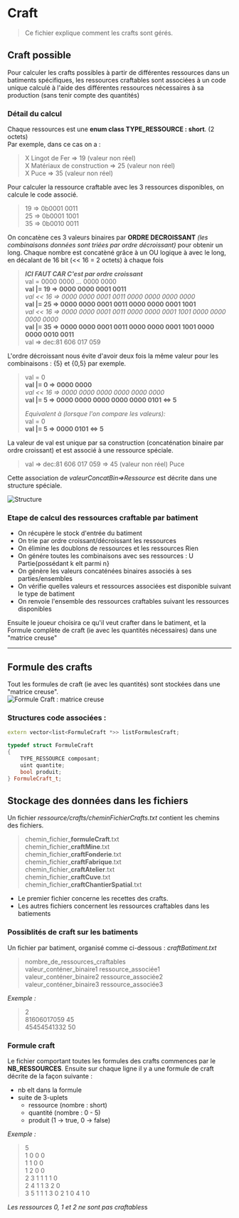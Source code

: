 # Craft
> Ce fichier explique comment les crafts sont gérés.

## Craft possible

Pour calculer les crafts possibles à partir de différentes ressources dans un batiments spécifiques, les ressources craftables sont associées à un code unique calculé à l'aide des différentes ressources nécessaires à sa production (sans tenir compte des quantités)  

### Détail du calcul 

Chaque ressources est une **enum class TYPE_RESSOURCE : short**. (2 octets)  
Par exemple, dans ce cas on a :  
> X Lingot de Fer             => 19 (valeur non réel)  
> X Matériaux de construction => 25 (valeur non réel)  
> X Puce                      => 35 (valeur non réel)  

Pour calculer la ressource craftable avec les 3 ressources disponibles, on calcule le code associé.
> 19 => 0b0001 0011  
> 25 => 0b0001 1001  
> 35 => 0b0010 0011  

On concatène ces 3 valeurs binaires par **ORDRE DECROISSANT** *(les combinaisons données sont triées par ordre décroissant)* pour obtenir un long. Chaque nombre est concatèné grâce à un OU logique à avec le long, en décalant de 16 bit (<< 16 = 2 octets) à chaque fois
> ***ICI FAUT CAR C'est par ordre croissant***  
> val = 0000 0000 ... 0000 0000  
> **val |= 19 => 0000 0000 0001 0011**  
> *val << 16 => 0000 0000 0001 0011 0000 0000 0000 0000*  
> **val |= 25 => 0000 0000 0001 0011 0000 0000 0001 1001**  
> *val << 16 => 0000 0000 0001 0011 0000 0000 0001 1001 0000 0000 0000 0000*  
> **val |= 35 => 0000 0000 0001 0011 0000 0000 0001 1001 0000 0000 0010 0011**  
> val => dec:81 606 017 059  

L'ordre décroissant nous évite d'avoir deux fois la même valeur pour les combinaisons : {5} et {0,5} par exemple.  
> val = 0  
> **val |= 0 => 0000 0000**  
> *val << 16 => 0000 0000 0000 0000 0000 0000*   
> **val |= 5 => 0000 0000 0000 0000 0000 0101 <=> 5**  
> 
> *Equivalent à (lorsque l'on compare les valeurs):*  
> val = 0  
> **val |= 5 => 0000 0101 <=> 5**  






La valeur de val est unique par sa construction (concaténation binaire par ordre croissant) et est associé à une ressource spéciale.
> val => dec:81 606 017 059 => 45 (valeur non réel) Puce

Cette association de *valeurConcatBin=>Ressource* est décrite dans une structure spéciale.

![Structure](structureDonnéeImage/CraftPossibleBatiment.png)

### Etape de calcul des ressources craftable par batiment

* On récupère le stock d'entrée du batiment
* On trie par ordre croissant/décroissant les ressources
* On élimine les doublons de ressources et les ressources Rien
* On génére toutes les combinaisons avec ses ressources : U Partie{possédant k elt parmi n}
* On génère les valeurs concaténées binaires associés à ses parties/ensembles
* On vérifie quelles valeurs et ressources associées est disponible suivant le type de batiment
* On renvoie l'ensemble des ressources craftables suivant les ressources disponibles

Ensuite le joueur choisira ce qu'il veut crafter dans le batiment, et la Formule complète de craft (ie avec les quantités nécessaires) dans une "matrice creuse"

---
## Formule des crafts

Tout les formules de craft (ie avec les quantités) sont stockées dans une "matrice creuse".  
![Formule Craft : matrice creuse](structureDonnéeImage/FormuleCraftRessource.png)

### Structures code associées : 
```cpp
extern vector<list<FormuleCraft *>> listFormulesCraft;
```

```cpp
typedef struct FormuleCraft
{
    TYPE_RESSOURCE composant;
    uint quantite;
    bool produit;
} FormuleCraft_t;
````
## Stockage des données dans les fichiers

Un fichier *ressource/crafts/cheminFichierCrafts.txt* contient les chemins des fichiers.

> chemin_fichier_**formuleCraft**.txt   
> chemin_fichier_**craftMine**.txt  
> chemin_fichier_**craftFonderie**.txt  
> chemin_fichier_**craftFabrique**.txt  
> chemin_fichier_**craftAtelier**.txt  
> chemin_fichier_**craftCuve**.txt  
> chemin_fichier_**craftChantierSpatial**.txt  
  
* Le premier fichier concerne les recettes des crafts.  
* Les autres fichiers concernent les ressources craftables dans les batiements

### Possiblités de craft sur les batiments

Un fichier par batiment, organisé comme ci-dessous : *craftBatiment.txt*  
>nombre_de_ressources_craftables  
> valeur_conténer_binaire1 ressource_associée1  
> valeur_conténer_binaire2 ressource_associée2  
> valeur_conténer_binaire3 ressource_associée3  
  
*Exemple :*  
>2   
>81606017059 45  
>45454541332 50  


### Formule craft

Le fichier comportant toutes les formules des crafts commences par le **NB_RESSOURCES**.
Ensuite sur chaque ligne il y a une formule de craft décrite de la façon suivante :
* nb elt dans la formule
* suite de 3-uplets
    * ressource (nombre : short)
    * quantité  (nombre : 0 - 5)
    * produit   (1 -> true, 0 -> false)

*Exemple :* 
> 5   
> 1  0 0 0    
> 1  1 0 0  
> 1  2 0 0  
> 2  3 1 1  1 1 0  
> 2  4 1 1  3 2 0  
> 3  5 1 1  1 3 0  2 1 0  4 1 0    

*Les ressources 0, 1 et 2 ne sont pas craftables*s

  